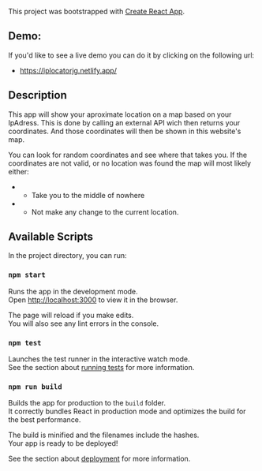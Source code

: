 This project was bootstrapped with [Create React App](https://github.com/facebook/create-react-app).

## Demo:
  If you'd like to see a live demo you can do it by clicking on the following url:
  - https://iplocatorjg.netlify.app/


## Description

This app will show your aproximate location on a map based on your IpAdress.
This is done by calling an external API wich then returns your coordinates. And those coordinates will then be shown in this website's map.

You can look for random coordinates and see where that takes you.
If the coordinates are not valid, or no location was found the map will most likely either:

- - Take you to the middle of nowhere
- - Not make any change to the current location.

## Available Scripts

In the project directory, you can run:

### `npm start`

Runs the app in the development mode.<br />
Open [http://localhost:3000](http://localhost:3000) to view it in the browser.

The page will reload if you make edits.<br />
You will also see any lint errors in the console.

### `npm test`

Launches the test runner in the interactive watch mode.<br />
See the section about [running tests](https://facebook.github.io/create-react-app/docs/running-tests) for more information.

### `npm run build`

Builds the app for production to the `build` folder.<br />
It correctly bundles React in production mode and optimizes the build for the best performance.

The build is minified and the filenames include the hashes.<br />
Your app is ready to be deployed!

See the section about [deployment](https://facebook.github.io/create-react-app/docs/deployment) for more information.
